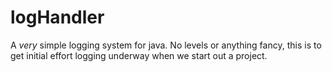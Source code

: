 # logHandler
A *very* simple logging system for java. No levels or anything fancy, this is to get initial effort logging underway when we start out a project.
